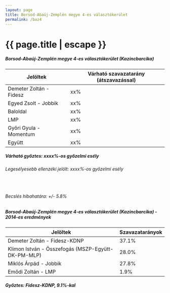 ```yaml
---
layout: page
title: Borsod-Abaúj-Zemplén megye 4-es választókerület
permalink: /baz4
---
```


<h1 class="page-title">{{ page.title | escape }}</h1>

<div class="section">
    <div class="row">
          <div class="col s12">
		  <h5>Borsod-Abaúj-Zemplén megye 4-es választókerület (Kazincbarcika)</h5>
            <table class="responsive-table">
              <thead>
                <tr>
                    <th>Jelöltek</th>
                    <th>Várható szavazatarány (átszavazással)</th>
                </tr>
              </thead>
              <tbody>
             <tr>
                  <td>Demeter Zoltán - Fidesz</td>
				  <td id="id_fidesz">xx%</td>
			</tr>
			<tr><td>Egyed Zsolt - Jobbik</td><td id="id_jobbik">xx%</td></tr>
<tr>
                  <td>Baloldal</td>
				  <td id="id_baloldal">xx%</td>
			</tr>
			<tr>
                  <td>LMP</td>
				  <td id="id_lmp">xx%</td>
			</tr>
			<tr>
				  <td>Győri Gyula - Momentum</td>
				  <td id="id_momentum">xx%</td>
			</tr>
<tr>
<td>Együtt</td>
<td id="id_egyutt">xx%</td>
</tr>                
              </tbody>
            </table>
			<h5>Várható győztes: <span id="gyoztes">xx</span><span id="esely">xx</span><span>%-os győzelmi esély</span></h5>
			<h6>Legesélyesebb ellenzéki jelölt: <span id="masodik">xx</span><span id="esely2">xx</span><span>%-os győzelmi esély</span></h6>
			<br/>
			<h6>Becslés hibahatára: +/- 5.8%</h6>
          </div>
    </div>
</div>

<div class="section">
    <div class="row">
          <div class="col s12">
		  <h5>Borsod-Abaúj-Zemplén megye 4-es választókerület (Kazincbarcika) - 2014-es eredmények</h5>
            <table class="responsive-table">
              <thead>
                <tr>
                    <th>Jelöltek</th>
                    <th>Szavazatarányok</th>
                </tr>
              </thead>
              <tbody>
			  <tr>
                  <td>Demeter Zoltán - Fidesz-KDNP</td>
				  <td>37.1%</td>
			  </tr>
			  <tr>
				  <td>Klimon István - Összefogás (MSZP-Együtt-DK-PM-MLP)</td>
				  <td>28.0%</td>
			</tr>
			<tr>
			      <td>Miklós Árpád - Jobbik</td>
				  <td>27.8%</td>
			</tr>
			<tr>
				  <td>Emődi Zoltán - LMP</td>
				  <td>1.9%</td>
			</tr>                
              </tbody>
            </table>
			<h5>Győztes: Fidesz-KDNP, 9.1%-kal</h5>
          </div>
    </div>
</div>
